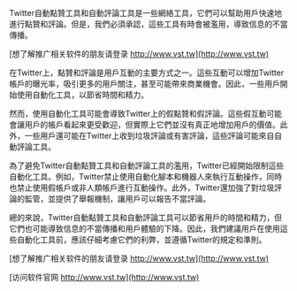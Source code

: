 Twitter自動點贊工具和自動評論工具是一些網絡工具，它們可以幫助用戶快速地進行點贊和評論。但是，我們必須承認，這些工具有時會被濫用，導致信息的不當傳播。

[想了解推广相关软件的朋友请登录 http://www.vst.tw](http://www.vst.tw)

在Twitter上，點贊和評論是用戶互動的主要方式之一。這些互動可以增加Twitter帳戶的曝光率，吸引更多的用戶關注，甚至可能帶來商業機會。因此，一些用戶開始使用自動化工具，以節省時間和精力。

然而，使用自動化工具可能會導致Twitter上的假點贊和假評論。這些假互動可能會讓用戶的帳戶看起來更受歡迎，但實際上它們並沒有真正地增加用戶的價值。此外，一些用戶還可能在Twitter上收到垃圾評論或有害評論，這些評論可能來自自動評論工具。

為了避免Twitter自動點贊工具和自動評論工具的濫用，Twitter已經開始限制這些自動化工具。例如，Twitter禁止使用自動化腳本和機器人來執行互動操作，同時也禁止使用假帳戶或非人類帳戶進行互動操作。此外，Twitter還加強了對垃圾評論的監管，並提供了舉報機制，讓用戶可以報告不當評論。

總的來說，Twitter自動點贊工具和自動評論工具可以節省用戶的時間和精力，但它們也可能導致信息的不當傳播和用戶體驗的下降。因此，我們建議用戶在使用這些自動化工具前，應該仔細考慮它們的利弊，並遵循Twitter的規定和準則。

[想了解推广相关软件的朋友请登录 http://www.vst.tw](http://www.vst.tw)


[访问软件官网 http://www.vst.tw](http://www.vst.tw)

